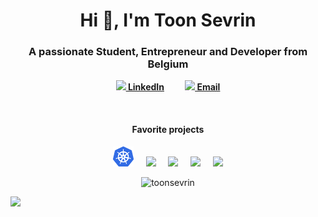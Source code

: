 <h1 align="center"> Hi 👋, I'm Toon Sevrin</h1> 
<h3 align="center"> A passionate Student, Entrepreneur and Developer from Belgium</h3>


<p align="center"><b>
  <a href="https://www.linkedin.com/in/toonsevrin/"><img src="https://content.linkedin.com/content/dam/me/business/en-us/amp/brand-site/v2/bg/LI-Bug.svg.original.svg" height=18px/> LinkedIn</a>
&nbsp;&nbsp;&nbsp;&nbsp;&nbsp;&nbsp;&nbsp;&nbsp;
<a href="mailto:twan123@live.be"><img src="https://lh3.googleusercontent.com/HbVi6-xPzc5uP0YvDNgwb8pfknAlun9aWSTMd8S7XdgoQrSiurbdxWsnnScSGZd2JLQ4Wh2iQvtBCOrai1_6a_ddGniuhqGJ677b" height=16px/> Email</a>
  </b></p>


</br>
<h4 align="center">Favorite projects</h4>

<p align="center">
<a href="https://github.com/kubernetes/kubernetes/"><img src="https://raw.githubusercontent.com/kubernetes/kubernetes/master/logo/logo.svg" height=32px/></a>
&nbsp;&nbsp;&nbsp;
<a href="https://github.com/golang/go"><img src="https://raw.githubusercontent.com/golang/go/ef694a01104168ef4e48579ebdd0d840445d7fd7/doc/gopher/favicon.svg" height=32px/></a>
&nbsp;&nbsp;&nbsp;
<a href="https://github.com/istio/istio"><img src="https://istio.io/img/istio-logo.svg" height=32px/></a>
&nbsp;&nbsp;&nbsp;
<a href="https://github.com/rancher/k3s"><img src="https://raw.githubusercontent.com/rancherlabs/k3s-website/3031886b7c97c018ba854f92a7eef95bd19f3938/static/img/logo.svg" height=30px/></a>
&nbsp;&nbsp;&nbsp;
<a href="https://github.com/arduino/Arduino"><img src="https://content.arduino.cc/brand/arduino-color.svg" height=32px/></a>

</p>

<p align="center"> <img src=https://github-readme-stats.vercel.app/api?username=toonsevrin&show_icons=true alt=toonsevrin /> </p>

<!-- Visitor counter: -->
<img src="https://hitcounter.pythonanywhere.com/count/tag.svg?url=https%3A%2F%2Fgithub.com%2Ftoonsevrin" height=0px>
